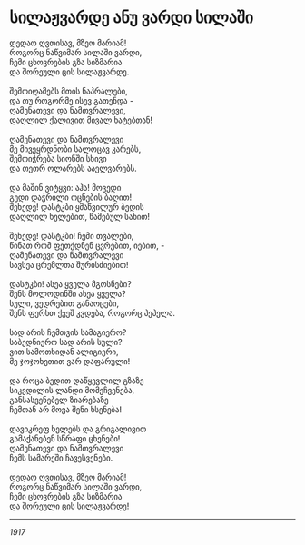 # სილაჟვარდე ანუ ვარდი სილაში

დედაო ღვთისავ, მზეო მარიამ!\
როგორც ნაწვიმარ სილაში ვარდი,\
ჩემი ცხოვრების გზა სიზმარია\
და შორეული ცის სილაჟვარდე.\
\
შემოიღამებს მთის ნაპრალები,\
და თუ როგორმე ისევ გათენდა -\
ღამენათევი და ნამთვრალევი,\
დაღლილ ქალივით მივალ ხატებთან!\
\
ღამენათევი და ნამთვრალევი\
მე მივეყრდნობი სალოცავ კარებს,\
შემოიჭრება სიონში სხივი\
და თეთრ ოლარებს ააელვარებს.\
\
და მაშინ ვიტყვი: აჰა! მოვედი\
გედი დაჭრილი ოცნების ბაღით!\
შეხედე! დასტკბი ყმაწვილურ ბედის\
დაღლილ ხელებით, წამებულ სახით!\
\
შეხედე! დასტკბი! ჩემი თვალები,\
წინათ რომ ფეთქდნენ ცვრებით, იებით, -\
ღამენათევი და ნამთვრალევი\
სავსეა ცრემლთა შურისძიებით!\
\
დასტკბი! ასეა ყველა მგოსნები?\
შენს მოლოდინში ასეა ყველა?\
სული, ვედრებით განაოცები,\
შენს ფერხთ ქვეშ კვდება, როგორც პეპელა.\
\
სად არის ჩემთვის სამაგიერო?\
საბედნიერო სად არის სული?\
ვით სამოთხიდან ალიგიერი,\
მე ჯოჯოხეთით ვარ დაფარული!\
\
და როცა ბედით დაწყევლილ გზაზე\
სიკვდილის ლანდი მომეჩვენება,\
განსასვენებელ ზიარებაზე\
ჩემთან არ მოვა შენი ხსენება!\
\
დავიკრეფ ხელებს და გრიგალივით\
გამაქანებენ სწრაფი ცხენები!\
ღამენათევი და ნამთვრალევი\
ჩემს სამარეში ჩავესვენები.\
\
დედაო ღვთისავ, მზეო მარიამ!\
როგორც ნაწვიმარ სილაში ვარდი,\
ჩემი ცხოვრების გზა სიზმარია\
და შორეული ცის სილაჟვარდე!

***

_1917_
